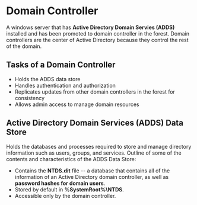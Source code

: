 # Domain Controller

A windows server that has **Active Directory Domain Servies (ADDS)** installed and has been promoted to domain controller in the forest. Domain controllers are the center of Active Directory because they control the rest of the domain.

## Tasks of a Domain Controller

* Holds the ADDS data store
* Handles authentication and authorization
* Replicates updates from other domain controllers in the forest for consistency
* Allows admin access to manage domain resources

## Active Directory Domain Services (ADDS) Data Store

Holds the databases and processes required to store and manage directory information such as users, groups, and services. Outline of some of the contents and characteristics of the ADDS Data Store:

* Contains the **NTDS.dit** file -- a database that contains all of the information of an Active Directory domain controller, as well as **password hashes for domain users**.
* Stored by default in **%SystemRoot%\\NTDS**.
* Accessible only by the domain controller.

